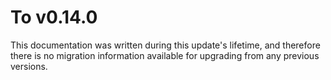 # To v0.14.0

This documentation was written during this update's lifetime, and therefore there is no migration information available for upgrading from any previous versions.
